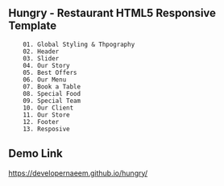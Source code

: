 ## Hungry - Restaurant HTML5 Responsive Template

		01. Global Styling & Thpography
		02. Header
		03. Slider
		04. Our Story
		05. Best Offers
		06. Our Menu
		07. Book a Table
		08. Special Food
		09. Special Team
		10. Our Client
		11. Our Store
		12. Footer
		13. Resposive

## Demo Link
https://developernaeem.github.io/hungry/
